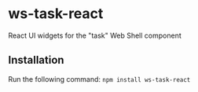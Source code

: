 # ws-task-react
React UI widgets for the "task" Web Shell component

## Installation
Run the following command:
`npm install ws-task-react`